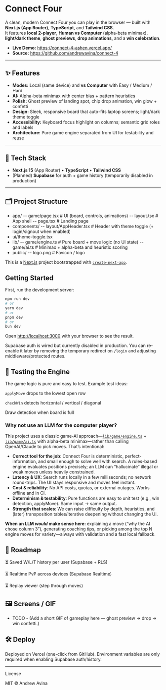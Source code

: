 # Connect Four

A clean, modern Connect Four you can play in the browser — built with **Next.js (App Router)**, **TypeScript**, and **Tailwind CSS**.  
It features **local 2-player**, **Human vs Computer** (alpha-beta minimax), **light/dark theme**, **ghost previews**, **drop animations**, and a **win celebration**.

- **Live Demo:** https://connect-4-ashen.vercel.app/
- **Source:** https://github.com/andrewavina/connect-4

---

## ✨ Features

- **Modes:** Local (same device) and **vs Computer** with Easy / Medium / Hard
- **AI:** Alpha-beta minimax with center bias + pattern heuristics
- **Polish:** Ghost preview of landing spot, chip drop animation, win glow + confetti
- **Design:** Sleek, responsive board that auto-fits laptop screens; light/dark theme toggle
- **Accessibility:** Keyboard focus highlight on columns; semantic grid roles and labels
- **Architecture:** Pure game engine separated from UI for testability and reuse

---

## 🧱 Tech Stack

- **Next.js 15** (App Router) • **TypeScript** • **Tailwind CSS**
- (Planned) **Supabase** for auth + game history (temporarily disabled in production)

---

## 🗂️ Project Structure

- app/
  -- game/page.tsx # UI (board, controls, animations)
  -- layout.tsx # App shell
  -- page.tsx # Landing page
- components/
  -- layout/AppHeader.tsx # Header with theme toggle (+ login/signout when enabled)
- ui/theme-toggle.tsx
- lib/
  -- game/engine.ts # Pure board + move logic (no UI state)
  -- game/ai.ts # Minimax + alpha-beta and heuristic scoring
- public/
  -- logo.png # Favicon / logo

This is a [Next.js](https://nextjs.org) project bootstrapped with [`create-next-app`](https://nextjs.org/docs/app/api-reference/cli/create-next-app).

## Getting Started

First, run the development server:

```bash
npm run dev
# or
yarn dev
# or
pnpm dev
# or
bun dev
```

Open [http://localhost:3000](http://localhost:3000) with your browser to see the result.

Supabase auth is wired but currently disabled in production. You can re-enable it later by removing the temporary redirect on `/login` and adjusting middleware/protected routes.

## 🧪 Testing the Engine

The game logic is pure and easy to test. Example test ideas:

`applyMove` drops to the lowest open row

`checkWin` detects horizontal / vertical / diagonal

Draw detection when board is full

### Why not use an LLM for the computer player?

This project uses a classic game-AI approach—[`lib/game/engine.ts`](lib/game/engine.ts) + [`lib/game/ai.ts`](lib/game/ai.ts) with alpha-beta minimax—rather than calling OpenAI/Claude to pick moves. That’s intentional:

- **Correct tool for the job**: Connect Four is deterministic, perfect-information, and small enough to solve well with search. A rules-based engine evaluates positions precisely; an LLM can “hallucinate” illegal or weak moves unless heavily constrained.
- **Latency & UX**: Search runs locally in a few milliseconds; no network round-trips. The UI stays responsive and moves feel instant.
- **Cost & reliability**: No API costs, quotas, or external outages. Works offline and in CI.
- **Determinism & testability**: Pure functions are easy to unit test (e.g., win detection, applyMove). Same input → same output.
- **Strength that scales**: We can raise difficulty by depth, heuristics, and (later) transposition tables/iterative deepening without changing the UI.

**When an LLM _would_ make sense here:** explaining a move (“why the AI chose column 3”), generating coaching tips, or picking among the top N engine moves for variety—always with validation and a fast local fallback.

## 🧭 Roadmap

⏳ Saved W/L/T history per user (Supabase + RLS)

⏳ Realtime PvP across devices (Supabase Realtime)

⏳ Replay viewer (step through moves)

## 🖼️ Screens / GIF

- TODO - (Add a short GIF of gameplay here — ghost preview → drop → win confetti.)

## 🛠️ Deploy

Deployed on Vercel (one-click from GitHub). Environment variables are only required when enabling Supabase auth/history.

---

License

MIT © Andrew Avina
